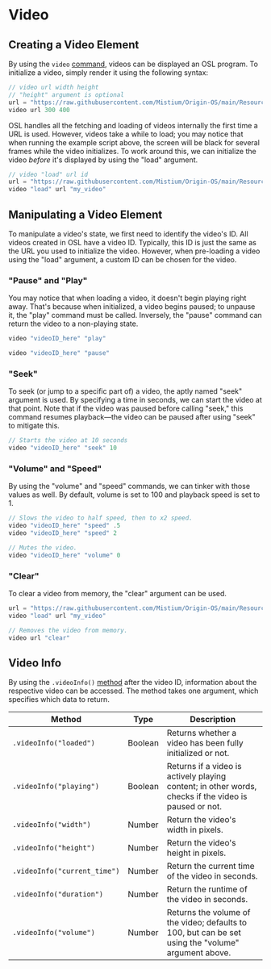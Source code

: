 # Video

## Creating a Video Element

By using the `video` [command](https://osl.mistium.com/#commands), videos can be displayed an OSL program. To initialize a video, simply render it using the following syntax:

```javascript
// video url width height
// "height" argument is optional
url = "https://raw.githubusercontent.com/Mistium/Origin-OS/main/Resources/gifs/badapplefull.mp4"
video url 300 400
```

OSL handles all the fetching and loading of videos internally the first time a URL is used. However, videos take a while to load; you may notice that when running the example script above, the screen will be black for several frames while the video initializes. To work around this, we can initialize the video *before* it's displayed by using the "load" argument.

```javascript
// video "load" url id
url = "https://raw.githubusercontent.com/Mistium/Origin-OS/main/Resources/gifs/badapplefull.mp4"
video "load" url "my_video"
```

## Manipulating a Video Element

To manipulate a video's state, we first need to identify the video's ID. All videos created in OSL have a video ID. Typically, this ID is just the same as the URL you used to initialize the video. However, when pre-loading a video using the "load" argument, a custom ID can be chosen for the video.

### "Pause" and "Play"

You may notice that when loading a video, it doesn't begin playing right away. That's because when initialized, a video begins paused; to unpause it, the "play" command must be called. Inversely, the "pause" command can return the video to a non-playing state.

```javascript
video "videoID_here" "play"

video "videoID_here" "pause"
```

### "Seek"

To seek (or jump to a specific part of) a video, the aptly named "seek" argument is used. By specifying a time in seconds, we can start the video at that point. Note that if the video was paused before calling "seek," this command resumes playback—the video can be paused after using "seek" to mitigate this.

```javascript
// Starts the video at 10 seconds
video "videoID_here" "seek" 10
```

### "Volume" and "Speed"

By using the "volume" and "speed" commands, we can tinker with those values as well. By default, volume is set to 100 and playback speed is set to 1.

```javascript
// Slows the video to half speed, then to x2 speed.
video "videoID_here" "speed" .5
video "videoID_here" "speed" 2

// Mutes the video.
video "videoID_here" "volume" 0
```

### "Clear"

To clear a video from memory, the "clear" argument can be used.

```javascript
url = "https://raw.githubusercontent.com/Mistium/Origin-OS/main/Resources/gifs/badapplefull.mp4"
video "load" url "my_video"

// Removes the video from memory.
video url "clear"
```

## Video Info

By using the `.videoInfo()` [method](https://osl.mistium.com/#methods) after the video ID, information about the respective video can be accessed. The method takes one argument, which specifies which data to return.

| Method | Type | Description |
| --- | --- | --- |
| `.videoInfo("loaded")` | Boolean | Returns whether a video has been fully initialized or not. |
| `.videoInfo("playing")` | Boolean | Returns if a video is actively playing content; in other words, checks if the video is paused or not. |
| `.videoInfo("width")` | Number | Return the video's width in pixels. |
| `.videoInfo("height")` | Number | Return the video's height in pixels. |
| `.videoInfo("current_time")` | Number | Return the current time of the video in seconds. |
| `.videoInfo("duration")` | Number | Return the runtime of the video in seconds. |
| `.videoInfo("volume")` | Number | Returns the volume of the video; defaults to 100, but can be set using the "volume" argument above. |
